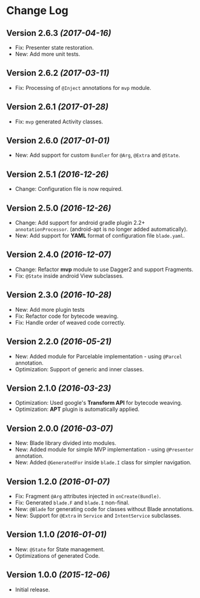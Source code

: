 Change Log
==========

Version 2.6.3 *(2017-04-16)*
----------------------------

 * Fix: Presenter state restoration.
 * New: Add more unit tests.

Version 2.6.2 *(2017-03-11)*
----------------------------

 * Fix: Processing of `@Inject` annotations for `mvp` module.

Version 2.6.1 *(2017-01-28)*
----------------------------

 * Fix: `mvp` generated Activity classes.

Version 2.6.0 *(2017-01-01)*
----------------------------

 * New: Add support for custom `Bundler` for `@Arg`, `@Extra` and `@State`.

Version 2.5.1 *(2016-12-26)*
----------------------------

 * Change: Configuration file is now required.

Version 2.5.0 *(2016-12-26)*
----------------------------

 * Change: Add support for android gradle plugin 2.2+ `annotationProcessor`. (android-apt is no longer added automatically).
 * New: Add support for **YAML** format of configuration file `blade.yaml`.

Version 2.4.0 *(2016-12-07)*
----------------------------

 * Change: Refactor **mvp** module to use Dagger2 and support Fragments.
 * Fix: `@State` inside android View subclasses.

Version 2.3.0 *(2016-10-28)*
----------------------------

 * New: Add more plugin tests
 * Fix: Refactor code for bytecode weaving.
 * Fix: Handle order of weaved code correctly.

Version 2.2.0 *(2016-05-21)*
----------------------------

 * New: Added module for Parcelable implementation - using `@Parcel` annotation.
 * Optimization: Support of generic and inner classes.

Version 2.1.0 *(2016-03-23)*
----------------------------

 * Optimization: Used google's **Transform API** for bytecode weaving.
 * Optimization: **APT** plugin is automatically applied.

Version 2.0.0 *(2016-03-07)*
----------------------------

 * New: Blade library divided into modules.
 * New: Added module for simple MVP implementation - using `@Presenter` annotation.
 * New: Added `@GeneratedFor` inside `blade.I` class for simpler navigation.

Version 1.2.0 *(2016-01-07)*
----------------------------

 * Fix: Fragment `@Arg` attributes injected in `onCreate(Bundle)`.
 * Fix: Generated `blade.F` and `blade.I` non-final.
 * New: `@Blade` for generating code for classes without Blade annotations.
 * New: Support for `@Extra` in `Service` and `IntentService` subclasses.


Version 1.1.0 *(2016-01-01)*
----------------------------

 * New: `@State` for State management.
 * Optimizations of generated Code.

Version 1.0.0 *(2015-12-06)*
----------------------------

 * Initial release.
